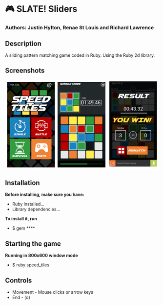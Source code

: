 <!--<style>#game-title1{color:#261E1C;}</style>
<style>#game-title2{color:#CC613B;}</style>
<style>#author-title1{color:#EE811E;}</style>
<style>#author-title2{color:#B90000;}</style>
<style>#author-title3{color:#359B2C;}</style>
<style>.code-commands{color:red;}</style>-->

# :video_game: <span id="game-title1">SLATE!</span> <span id="game-title2">Sliders</span>

### Authors: <span id="author-title1">Justin Hylton</span>, <span id="author-title2">Renae St Louis</span> and <span id="author-title3">Richard Lawrence</span>

## Description
A sliding pattern matching game coded in Ruby.  Using the Ruby 2d library.

## Screenshots

<div align="center">

![](images/screenshot.png)

</div>

## Installation

**Before installing, make sure you have:**

* Ruby installed...
* Library dependencies...

**To install it, run**

* <span class="code-commands">$ gem ****</span>

## Starting the game

**Running in 800x600 window mode**

* <span class="code-commands">$ ruby speed_tiles</span>

## Controls

* Movement - Mouse clicks or arrow keys
* End - (q)